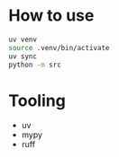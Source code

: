 # How to use

```bash
uv venv
source .venv/bin/activate
uv sync 
python -m src
```

# Tooling

- uv
- mypy
- ruff

